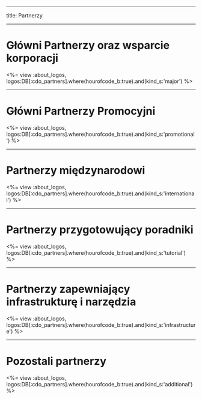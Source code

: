 * * *

title: Partnerzy

* * *

# Główni Partnerzy oraz wsparcie korporacji

<%= view :about_logos, logos:DB[:cdo_partners].where(hourofcode_b:true).and(kind_s:'major') %>

* * *

# Główni Partnerzy Promocyjni

<%= view :about_logos, logos:DB[:cdo_partners].where(hourofcode_b:true).and(kind_s:'promotional') %>

* * *

# Partnerzy międzynarodowi

<%= view :about_logos, logos:DB[:cdo_partners].where(hourofcode_b:true).and(kind_s:'international') %>

* * *

# Partnerzy przygotowujący poradniki

<%= view :about_logos, logos:DB[:cdo_partners].where(hourofcode_b:true).and(kind_s:'tutorial') %>

* * *

# Partnerzy zapewniający infrastrukturę i narzędzia

<%= view :about_logos, logos:DB[:cdo_partners].where(hourofcode_b:true).and(kind_s:'infrastructure') %>

* * *

# Pozostali partnerzy

<%= view :about_logos, logos:DB[:cdo_partners].where(hourofcode_b:true).and(kind_s:'additional') %>